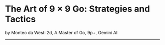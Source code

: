 # The Art of 9 &times; 9 Go: Strategies and Tactics
by Monteo da Westi 2d, A Master of Go, 9p+, Gemini AI
<hr>
